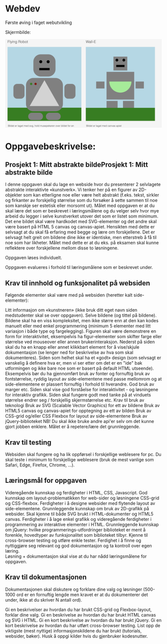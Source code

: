 # Webdev
Første øving i faget webutvikling

Skjermbilde:

![GitHub Logo](Screenshot_ui.png)


# Oppgavebeskrivelse: 
## Prosjekt 1: Mitt abstrakte bildeProsjekt 1: Mitt abstrakte bilde

I denne oppgaven skal du lage en webside hvor du presenterer 2 selvlagete abstrakte interaktivte «kunstverk». Vi tenker her på en figurer av 2D-objekter som kan etterligne noe eller være helt abstrakt (f.eks. tekst, sirkler og firkanter av forskjellig størrelse som du forsøker å sette sammen til noe som kanskje ser estetisk eller morsomt ut). Målet med oppgaven er at du skal lære det som er beskrevet i læringsmålene og du velger selv hvor mye arbeid du legger i selve kunstverket utover det som er listet som minimum. Det ene bildet skal være hardkodet med SVG-elementer og det andre skal være basert på HTML 5 canvas og canvas-apiet. Hensikten med dette er selvsagt at du skal få erfaring med begge og lære om forskjellene. Det er selvsagt helt greit om bildene dine ikke er identiske, men etterstreb å få til noe som har likheter. Målet med dette er at du eks. på eksamen skal kunne reflektere over forskjellene mellom disse to løsningene.

Oppgaven løses individuelt.

Oppgaven evalueres i forhold til læringsmålene som er beskrevet under.

## Krav til innhold og funksjonalitet på websiden
Følgende elementer skal være med på websiden (heretter kalt side-elementer):

Litt informasjon om «kunstneren» (ikke bruk ditt eget navn siden medstudenter skal se over oppgaven).
Selve bildene (og tittel på bildene).
Bildene skal ha en viss kompleksitet, men ikke større enn at den kan kodes manuelt eller med enkel programmering (minimum 5 elementer med litt variasjon i både type og fargelegging). 
Figuren skal være demonstrere en form for interaktivitet, eksempelvis ha figur-elementer som skifter farge eller størrelse ved mouseover eller annen brukerinteraksjon. 
Nederst på siden skal du ha en knapp eller annet klikkbart element for å vise/skjule dokumentasjon (se lenger ned for beskrivelse av hva som skal dokumenteres). 
Siden som helhet skal ha et «godt» design (som selvsagt er vanskelig å definere hva er, men vi ser etter om det er en "ide" bak utformingen og ikke bare noe som er basert på default HTML utseende). Eksempelvis bør du ha gjennomført bruk av fonter og fornuftig bruk av fontstørrelse, ryddig layout av side-elementene med passe mellomrom og at side-elementene er plassert fornuftig i forhold til hverandre. God bruk av marger etc. 
Siden skal vise god forståelse for interaktivitet - og løsningene for interaktiv grafikk.
Siden skal fungere godt med tanke på at vinduets størrelse endrer seg / forskjellig skjermstørrelse etc.
Krav til bruk av teknologi
Bruk av SVG (Scalable Vector Graphics) for ett av bildene
Bruk av HTML5 canvas og canvas-apiet for opptegning av ett av bilden
Bruk av CSS-grid og/eller CSS Flexbox for layout av side-elementene
Bruk av jQuery-biblioteket
NB! Du skal ikke bruke andre api'er selv om det kunne gjort jobben enklere. Målet er å repetere/lære det grunnleggende.

## Krav til testing
Websiden skal fungere og ha lik oppførsel i forskjellige weblesere for pc. 
Du skal teste i minimum to forskjellige weblesere (bruk de mest vanlige som Safari, Edge, Firefox, Chrome, ...).

## Læringsmål for oppgaven
Videregående kunnskap og ferdigheter i HTML, CSS, Javascript.
God kunnskap om layout-problematikken for web-sider og løsningene CSS-grid og CSS-flexbox. 
Ferdigheter i å designe websider med flytende layout av side-elementene.
Grunnleggende kunnskap om bruk av 2D-grafikk på websider. Skal kjenne til både SVG brukt i HTML-dokumenter og HTML5 canvas.
Ferdigheter i å lage enkel grafikk og videregående ferdigheter i programmering av interaktive elementer i HTML.
Grunnleggende kunnskap om jQuery: hvilke programmerings-utfordringer biblioteket er ment å forenkle, hovedtyper av funksjonalitet som biblioteket tilbyr.
Kjenne til cross-browser testing og utføre enkle tester. 
Ferdighet i å finne og nyttiggjøre seg relevant og god dokumentasjon og ta kontroll over egen læring.  
Løsning + dokumentasjon skal vise at du har nådd læringsmålene for oppgaven.

## Krav til dokumentasjonen
Dokumentasjonen skal diskutere og forklare dine valg og løsninger (500-1000 ord er en fornuftig lengde men kravet er at du dokumenterer det under, ikke at du skriver N antall ord). 

Gi en beskrivelser av hvordan du har brukt CSS-grid og Flexbox-layout, forklar dine valg. 
Gi en beskrivelse av hvordan du har brukt HTML canvas og SVG i HTML. 
Gi en kort beskrivelse av hvordan du har brukt jQuery.
Gi en kort beskrivelse av hvordan du har utført cross-browser testing. 
List opp de viktigste (mest nyttige) informasjonskildene du har brukt (tutorials, websider, bøker).
Husk å oppgi kilder hvis du gjenbruker kodesnutter. 
